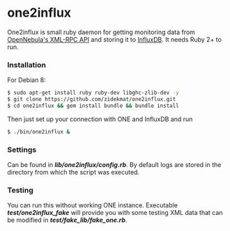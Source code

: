 # one2influx

One2influx is small ruby daemon for getting monitoring data from [OpenNebula's XML-RPC API](http://docs.opennebula.org/4.12/integration/system_interfaces/api.html) and storing it to [InfluxDB](http://influxdb.com/). It needs Ruby 2+ to run.

### Installation
For Debian 8:
```bash
$ sudo apt-get install ruby ruby-dev libghc-zlib-dev -y
$ git clone https://github.com/zidekmat/one2influx.git
$ cd one2influx && gem install bundle && bundle install
```
Then just set up your connection with ONE and InfluxDB and run
```bash
$ ./bin/one2influx &
```

### Settings
Can be found in ***lib/one2influx/config.rb***. By default logs are stored in the directory from which the script was executed.

### Testing
You can run this without working ONE instance. Executable ***test/one2influx_fake*** will provide you with some testing XML data that can be modified in ***test/fake_lib/fake_one.rb***.